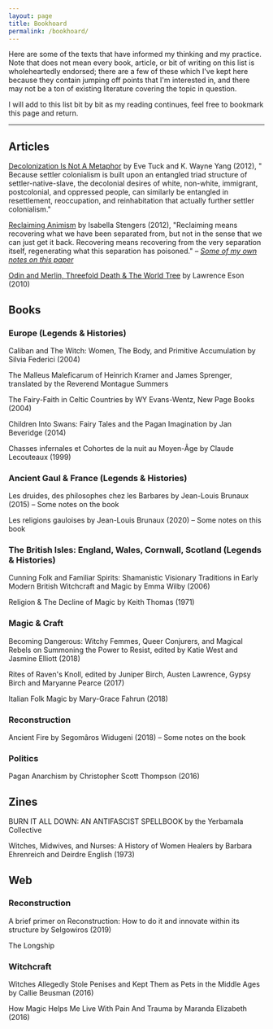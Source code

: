 ```yaml
---
layout: page
title: Bookhoard
permalink: /bookhoard/
---
```


Here are some of the texts that have informed my thinking and my practice. Note that does not mean every book, article, or bit of writing on this list is wholeheartedly endorsed; there are a few of these which I've kept here because they contain jumping off points that I'm interested in, and there may not be a ton of existing literature covering the topic in question.

I will add to this list bit by bit as my reading continues, feel free to bookmark this page and return.

---

## Articles

[Decolonization Is Not A Metaphor](https://jps.library.utoronto.ca/index.php/des/article/view/18630) by Eve Tuck and K. Wayne Yang (2012), " Because settler colonialism is built upon an entangled triad structure of settler-native-slave, the decolonial desires of white, non-white, immigrant, postcolonial, and oppressed people, can similarly be entangled in resettlement, reoccupation, and reinhabitation that actually further settler colonialism."

[Reclaiming Animism](https://www.e-flux.com/journal/36/61245/reclaiming-animism/) by Isabella Stengers (2012), "Reclaiming means recovering what we have been separated from, but not in the sense that we can just get it back. Recovering means recovering from the very separation itself, regenerating what this separation has poisoned." – *[Some of my own notes on this paper](https://osfairy.com/tag/isabelle-stengers/)*

[Odin and Merlin, Threefold Death & The World Tree](https://www.jstor.org/stable/25735286?seq=1#metadata_info_tab_contents) by Lawrence Eson (2010)

## Books

### Europe (Legends & Histories)

Caliban and The Witch: Women, The Body, and Primitive Accumulation by Silvia Federici (2004)

The Malleus Maleficarum of Heinrich Kramer and James Sprenger, translated by the Reverend Montague Summers

The Fairy-Faith in Celtic Countries by WY Evans-Wentz, New Page Books (2004)

Children Into Swans: Fairy Tales and the Pagan Imagination by Jan Beveridge (2014)

Chasses infernales et Cohortes de la nuit au Moyen-Âge by Claude Lecouteaux (1999)

### Ancient Gaul & France (Legends & Histories)

Les druides, des philosophes chez les Barbares by Jean-Louis Brunaux (2015) – Some notes on the book

Les religions gauloises by Jean-Louis Brunaux (2020) – Some notes on this book

### The British Isles: England, Wales, Cornwall, Scotland (Legends & Histories)

Cunning Folk and Familiar Spirits: Shamanistic Visionary Traditions in Early Modern British Witchcraft and Magic by Emma Wilby (2006)

Religion & The Decline of Magic by Keith Thomas (1971)

### Magic & Craft

Becoming Dangerous: Witchy Femmes, Queer Conjurers, and Magical Rebels on Summoning the Power to Resist, edited by Katie West and Jasmine Elliott (2018)

Rites of Raven's Knoll, edited by Juniper Birch, Austen Lawrence, Gypsy Birch and Maryanne Pearce (2017)

Italian Folk Magic by Mary-Grace Fahrun (2018)

### Reconstruction

Ancient Fire by Segomâros Widugeni (2018) – Some notes on the book

### Politics

Pagan Anarchism by Christopher Scott Thompson (2016)

## Zines

BURN IT ALL DOWN: AN ANTIFASCIST SPELLBOOK by the Yerbamala Collective

Witches, Midwives, and Nurses: A History of Women Healers by Barbara Ehrenreich and Deirdre English (1973)

## Web

### Reconstruction 

A brief primer on Reconstruction: How to do it and innovate within its structure by Selgowiros (2019)

The Longship

### Witchcraft

Witches Allegedly Stole Penises and Kept Them as Pets in the Middle Ages by Callie Beusman (2016)

How Magic Helps Me Live With Pain And Trauma by Maranda Elizabeth (2016)